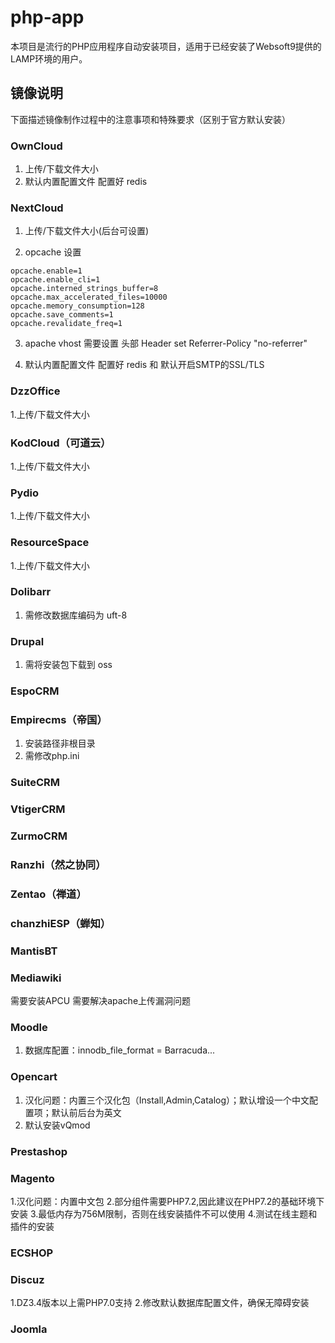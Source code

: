 # php-app
本项目是流行的PHP应用程序自动安装项目，适用于已经安装了Websoft9提供的LAMP环境的用户。

## 镜像说明

下面描述镜像制作过程中的注意事项和特殊要求（区别于官方默认安装）

### OwnCloud
1. 上传/下载文件大小
2. 默认内置配置文件 配置好 redis
### NextCloud
1. 上传/下载文件大小(后台可设置)

2. opcache 设置
```
opcache.enable=1
opcache.enable_cli=1
opcache.interned_strings_buffer=8
opcache.max_accelerated_files=10000
opcache.memory_consumption=128
opcache.save_comments=1
opcache.revalidate_freq=1
```

3. apache vhost 需要设置 头部  Header set Referrer-Policy "no-referrer"

4. 默认内置配置文件 配置好 redis 和 默认开启SMTP的SSL/TLS
### DzzOffice
1.上传/下载文件大小

### KodCloud（可道云）
1.上传/下载文件大小

### Pydio
1.上传/下载文件大小

### ResourceSpace
1.上传/下载文件大小

### Dolibarr
1. 需修改数据库编码为 uft-8

### Drupal
1. 需将安装包下载到 oss

### EspoCRM

### Empirecms（帝国）
1. 安装路径非根目录
2. 需修改php.ini

### SuiteCRM

### VtigerCRM

### ZurmoCRM

### Ranzhi（然之协同）
### Zentao（禅道）
### chanzhiESP（蝉知）

### MantisBT

### Mediawiki
需要安装APCU
需要解决apache上传漏洞问题

### Moodle
1. 数据库配置：innodb_file_format = Barracuda...

### Opencart
1. 汉化问题：内置三个汉化包（Install,Admin,Catalog）；默认增设一个中文配置项；默认前后台为英文
2. 默认安装vQmod

### Prestashop

### Magento
1.汉化问题：内置中文包
2.部分组件需要PHP7.2,因此建议在PHP7.2的基础环境下安装
3.最低内存为756M限制，否则在线安装插件不可以使用
4.测试在线主题和插件的安装

### ECSHOP

### Discuz
1.DZ3.4版本以上需PHP7.0支持
2.修改默认数据库配置文件，确保无障碍安装



### Joomla

